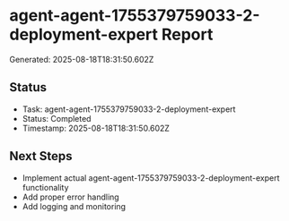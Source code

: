 # agent-agent-1755379759033-2-deployment-expert Report

Generated: 2025-08-18T18:31:50.602Z

## Status
- Task: agent-agent-1755379759033-2-deployment-expert
- Status: Completed
- Timestamp: 2025-08-18T18:31:50.602Z

## Next Steps
- Implement actual agent-agent-1755379759033-2-deployment-expert functionality
- Add proper error handling
- Add logging and monitoring
